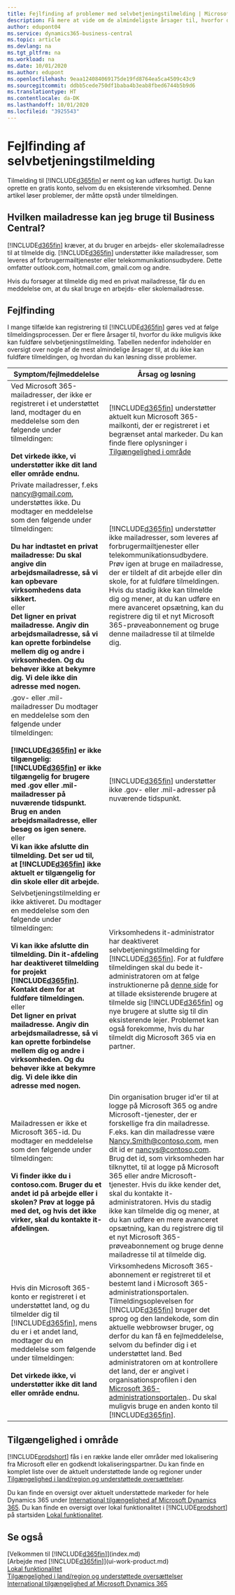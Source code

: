 ```yaml
---
title: Fejlfinding af problemer med selvbetjeningstilmelding | Microsoft Docs
description: Få mere at vide om de almindeligste årsager til, hvorfor du muligvis ikke kan fuldføre tilmeldingen til Business Central, og hvordan du løser problemet.
author: edupont04
ms.service: dynamics365-business-central
ms.topic: article
ms.devlang: na
ms.tgt_pltfrm: na
ms.workload: na
ms.date: 10/01/2020
ms.author: edupont
ms.openlocfilehash: 9eaa124084069175de19fd8764ea5ca4509c43c9
ms.sourcegitcommit: ddbb5cede750df1baba4b3eab8fbed6744b5b9d6
ms.translationtype: HT
ms.contentlocale: da-DK
ms.lasthandoff: 10/01/2020
ms.locfileid: "3925543"
---
```

# <a name="troubleshooting-self-service-sign-up"></a>Fejlfinding af selvbetjeningstilmelding
Tilmelding til [!INCLUDE[d365fin](includes/d365fin_md.md)] er nemt og kan udføres hurtigt. Du kan oprette en gratis konto, selvom du en eksisterende virksomhed. Denne artikel løser problemer, der måtte opstå under tilmeldingen.

## <a name="what-email-address-can-i-use-with-business-central"></a>Hvilken mailadresse kan jeg bruge til Business Central?
[!INCLUDE[d365fin](includes/d365fin_md.md)] kræver, at du bruger en arbejds- eller skolemailadresse til at tilmelde dig. [!INCLUDE[d365fin](includes/d365fin_md.md)] understøtter ikke mailadresser, som leveres af forbrugermailtjenester eller telekommunikationsudbydere. Dette omfatter outlook.com, hotmail.com, gmail.com og andre.

Hvis du forsøger at tilmelde dig med en privat mailadresse, får du en meddelelse om, at du skal bruge en arbejds- eller skolemailadresse.

## <a name="troubleshooting"></a>Fejlfinding
I mange tilfælde kan registrering til [!INCLUDE[d365fin](includes/d365fin_md.md)] gøres ved at følge tilmeldingsprocessen. Der er flere årsager til, hvorfor du ikke muligvis ikke kan fuldføre selvbetjeningstilmelding. Tabellen nedenfor indeholder en oversigt over nogle af de mest almindelige årsager til, at du ikke kan fuldføre tilmeldingen, og hvordan du kan løsning disse problemer.

| Symptom/fejlmeddelelse | Årsag og løsning |
| --------------------- | -------------------- |
| Ved Microsoft 365-mailadresser, der ikke er registreret i et understøttet land, modtager du en meddelelse som den følgende under tilmeldingen:<br /><br />**Det virkede ikke, vi understøtter ikke dit land eller område endnu.** |[!INCLUDE[d365fin](includes/d365fin_md.md)] understøtter aktuelt kun Microsoft 365-mailkonti, der er registreret i et begrænset antal markeder. Du kan finde flere oplysninger i [Tilgængelighed i område](#regional-availability) |
| Private mailadresser, f.eks nancy@gmail.com, understøttes ikke. Du modtager en meddelelse som den følgende under tilmeldingen:<br /><br />**Du har indtastet en privat mailadresse: Du skal angive din arbejdsmailadresse, så vi kan opbevare virksomhedens data sikkert.**<br> eller <br> **Det ligner en privat mailadresse. Angiv din arbejdsmailadresse, så vi kan oprette forbindelse mellem dig og andre i virksomheden. Og du behøver ikke at bekymre dig. Vi dele ikke din adresse med nogen.** |[!INCLUDE[d365fin](includes/d365fin_md.md)] understøtter ikke mailadresser, som leveres af forbrugermailtjenester eller telekommunikationsudbydere. Prøv igen at bruge en mailadresse, der er tildelt af dit arbejde eller din skole, for at fuldføre tilmeldingen. Hvis du stadig ikke kan tilmelde dig og mener, at du kan udføre en mere avanceret opsætning, kan du registrere dig til et nyt Microsoft 365-prøveabonnement og bruge denne mailadresse til at tilmelde dig. |
| .gov- eller .mil-mailadresser Du modtager en meddelelse som den følgende under tilmeldingen:<br /><br />**[!INCLUDE[d365fin](includes/d365fin_md.md)] er ikke tilgængelig: [!INCLUDE[d365fin](includes/d365fin_md.md)] er ikke tilgængelig for brugere med .gov eller .mil-mailadresser på nuværende tidspunkt. Brug en anden arbejdsmailadresse, eller besøg os igen senere.** <br>eller <br>**Vi kan ikke afslutte din tilmelding. Det ser ud til, at [!INCLUDE[d365fin](includes/d365fin_md.md)] ikke aktuelt er tilgængelig for din skole eller dit arbejde.** |[!INCLUDE[d365fin](includes/d365fin_md.md)] understøtter ikke .gov- eller .mil-adresser på nuværende tidspunkt. |
| Selvbetjeningstilmelding er ikke aktiveret. Du modtager en meddelelse som den følgende under tilmeldingen:<br /><br />**Vi kan ikke afslutte din tilmelding. Din it-afdeling har deaktiveret tilmelding for projekt [!INCLUDE[d365fin](includes/d365fin_md.md)]. Kontakt dem for at fuldføre tilmeldingen.** <br>eller <br> **Det ligner en privat mailadresse. Angiv din arbejdsmailadresse, så vi kan oprette forbindelse mellem dig og andre i virksomheden. Og du behøver ikke at bekymre dig. Vi dele ikke din adresse med nogen.** |Virksomhedens it-administrator har deaktiveret selvbetjeningstilmelding for [!INCLUDE[d365fin](includes/d365fin_md.md)]. For at fuldføre tilmeldingen skal du bede it-administratoren om at følge instruktionerne på [denne side](/dynamics365/business-central/dev-itpro/developer/devenv-business-central-manage-selfservice-signups) for at tillade eksisterende brugere at tilmelde sig [!INCLUDE[d365fin](includes/d365fin_md.md)] og nye brugere at slutte sig til din eksisterende lejer. Problemet kan også forekomme, hvis du har tilmeldt dig Microsoft 365 via en partner. |
| Mailadressen er ikke et Microsoft 365-id. Du modtager en meddelelse som den følgende under tilmeldingen:<br /><br />**Vi finder ikke du i contoso.com. Bruger du et andet id på arbejde eller i skolen? Prøv at logge på med det, og hvis det ikke virker, skal du kontakte it-afdelingen.** |Din organisation bruger id'er til at logge på Microsoft 365 og andre Microsoft-tjenester, der er forskellige fra din mailadresse. F.eks. kan din mailadresse være Nancy.Smith@contoso.com, men dit id er nancys@contoso.com. Brug det id, som virksomheden har tilknyttet, til at logge på Microsoft 365 eller andre Microsoft-tjenester. Hvis du ikke kender det, skal du kontakte it-administratoren. Hvis du stadig ikke kan tilmelde dig og mener, at du kan udføre en mere avanceret opsætning, kan du registrere dig til et nyt Microsoft 365-prøveabonnement og bruge denne mailadresse til at tilmelde dig. |
| Hvis din Microsoft 365-konto er registreret i et understøttet land, og du tilmelder dig til [!INCLUDE[d365fin](includes/d365fin_md.md)], mens du er i et andet land, modtager du en meddelelse som følgende under tilmeldingen:<br /><br />**Det virkede ikke, vi understøtter ikke dit land eller område endnu.**| Virksomhedens Microsoft 365-abonnement er registreret til et bestemt land i Microsoft 365-administrationsportalen. Tilmeldingsoplevelsen for [!INCLUDE[d365fin](includes/d365fin_md.md)] bruger det sprog og den landekode, som din aktuelle webbrowser bruger, og derfor du kan få en fejlmeddelelse, selvom du befinder dig i et understøttet land. Bed administratoren om at kontrollere det land, der er angivet i organisationsprofilen i den [Microsoft 365-administrationsportalen](https://portal.office.com/adminportal/home#/companyprofile).. Du skal muligvis bruge en anden konto til [!INCLUDE[d365fin](includes/d365fin_md.md)].|

## <a name="regional-availability"></a>Tilgængelighed i område

[!INCLUDE[prodshort](includes/prodshort.md)] fås i en række lande eller områder med lokalisering fra Microsoft eller en godkendt lokaliseringspartner. Du kan finde en komplet liste over de aktuelt understøttede lande og regioner under [Tilgængelighed i land/region og understøttede oversættelser](/dynamics365/business-central/dev-itpro/compliance/apptest-countries-and-translations?toc=/dynamics365/business-central/toc.json).  

Du kan finde en oversigt over aktuelt understøttede markeder for hele Dynamics 365 under [International tilgængelighed af Microsoft Dynamics 365](/dynamics365/get-started/availability). Du kan finde en oversigt over lokal funktionalitet i [!INCLUDE[prodshort](includes/prodshort.md)] på startsiden [Lokal funktionalitet](about-localization.md).  

## <a name="see-also"></a>Se også

[Velkommen til [!INCLUDE[d365fin](includes/d365fin_long_md.md)]](index.md)  
[Arbejde med [!INCLUDE[d365fin](includes/d365fin_md.md)]](ui-work-product.md)  
[Lokal funktionalitet](about-localization.md)  
[Tilgængelighed i land/region og understøttede oversættelser](/dynamics365/business-central/dev-itpro/compliance/apptest-countries-and-translations?toc=/dynamics365/business-central/toc.json)  
[International tilgængelighed af Microsoft Dynamics 365](/dynamics365/get-started/availability)  
